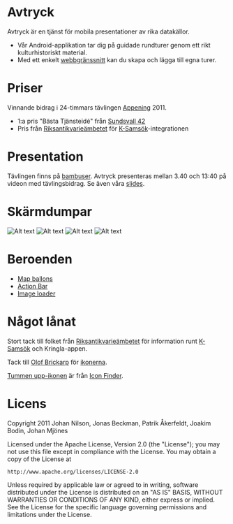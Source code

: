 Avtryck
=======

Avtryck är en tjänst för mobila presentationer av rika datakällor.

 * Vår Android-applikation tar dig på guidade rundturer genom ett rikt kulturhistoriskt material. 
 * Med ett enkelt [webbgränssnitt][aweb] kan du skapa och lägga till egna turer.

[appening]: http://www.appening.se
[aweb]: https://github.com/nollbit/Avtryck-Web

Priser
======

Vinnande bidrag i 24-timmars tävlingen [Appening][appening] 2011. 

 * 1:a pris "Bästa Tjänsteidé" från [Sundsvall 42][s42]
 * Pris från [Riksantikvarieämbetet][raa] för [K-Samsök][ksamsok]-integrationen

[s42]: http://www.sundsvall42.se/

Presentation
===========

Tävlingen finns på [bambuser][bambuser]. Avtryck presenteras mellan 3.40 och 13:40 på videon med tävlingsbidrag. Se även våra [slides][slides]. 

[bambuser]: http://bambuser.com/node/1590759
[slides]: Avtryck/appening-slides.pdf_

Skärmdumpar
===========

![Alt text](Avtryck/raw/master/captures/7.png "Lista på vandringar")
![Alt text](Avtryck/raw/master/captures/6.png "Vandringsöversikt")
![Alt text](Avtryck/raw/master/captures/3.png "Vandringskarta")
![Alt text](Avtryck/raw/master/captures/8.png "Vandringskarta landskapsläge")


Beroenden
=========
 * [Map ballons][mb]
 * [Action Bar][aab]
 * [Image loader][il]

[mb]: https://github.com/jgilfelt/android-mapviewballoons
[aab]: https://github.com/johannilsson/android-actionbar
[il]: http://code.google.com/p/libs-for-android/       

Något lånat
===========
Stort tack till folket från [Riksantikvarieämbetet][raa] för information runt [K-Samsök][ksamsok] och Kringla-appen.

Tack till [Olof Brickarp][coolof] för [ikonerna][cooloficon]. 

[Tummen upp-ikonen][thumbsup] är från [Icon Finder][iconfinder].

[ksamsok]: http://www.ksamsok.se/
[raa]: http://www.raa.se/
[coolof]: http://www.yay.se/
[cooloficon]: http://www.yay.se/2011/03/native-android-icons-vector-pack/
[thumbsup]: http://www.iconfinder.com/icondetails/64879/32/like_thumb_thumbs_up_up_vote_icon
[iconfinder]: http://www.iconfinder.com

Licens
======
Copyright 2011 Johan Nilson, Jonas Beckman, Patrik Åkerfeldt, Joakim Bodin, Johan Mjönes

Licensed under the Apache License, Version 2.0 (the "License");
you may not use this file except in compliance with the License.
You may obtain a copy of the License at

    http://www.apache.org/licenses/LICENSE-2.0

Unless required by applicable law or agreed to in writing, software
distributed under the License is distributed on an "AS IS" BASIS,
WITHOUT WARRANTIES OR CONDITIONS OF ANY KIND, either express or implied.
See the License for the specific language governing permissions and
limitations under the License.